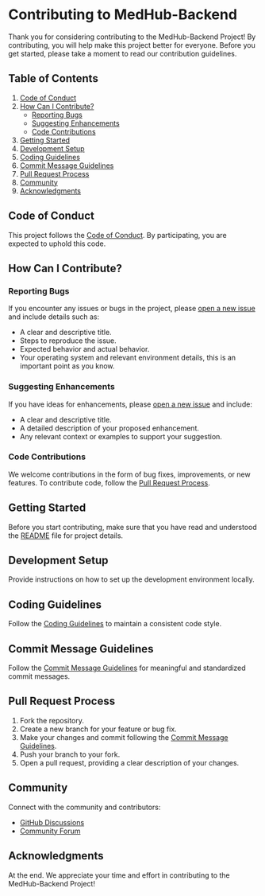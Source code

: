 # Contributing to MedHub-Backend

Thank you for considering contributing to the MedHub-Backend Project! By contributing, you will help make this project better for everyone. Before you get started, please take a moment to read our contribution guidelines.

## Table of Contents

1. [Code of Conduct](#code-of-conduct)
2. [How Can I Contribute?](#how-can-i-contribute)
    - [Reporting Bugs](#reporting-bugs)
    - [Suggesting Enhancements](#suggesting-enhancements)
    - [Code Contributions](#code-contributions)
3. [Getting Started](#getting-started)
4. [Development Setup](#development-setup)
5. [Coding Guidelines](#coding-guidelines)
6. [Commit Message Guidelines](#commit-message-guidelines)
7. [Pull Request Process](#pull-request-process)
8. [Community](#community)
9. [Acknowledgments](#acknowledgments)

## Code of Conduct

This project follows the [Code of Conduct](CODE_OF_CONDUCT.md). By participating, you are expected to uphold this code.

## How Can I Contribute?

### Reporting Bugs

If you encounter any issues or bugs in the project, please [open a new issue](https://github.com/MuhammdObadaa/MedHub-Backend/issues/new) and include details such as:

- A clear and descriptive title.
- Steps to reproduce the issue.
- Expected behavior and actual behavior.
- Your operating system and relevant environment details, this is an important point as you know.

### Suggesting Enhancements

If you have ideas for enhancements, please [open a new issue](https://github.com/MuhammdObadaa/MedHub-Backend/issues/new) and include:

- A clear and descriptive title.
- A detailed description of your proposed enhancement.
- Any relevant context or examples to support your suggestion.

### Code Contributions

We welcome contributions in the form of bug fixes, improvements, or new features. To contribute code, follow the [Pull Request Process](#pull-request-process).

## Getting Started

Before you start contributing, make sure that you have read and understood the [README](README.md) file for project details.

## Development Setup

Provide instructions on how to set up the development environment locally.

## Coding Guidelines

Follow the [Coding Guidelines](CODE_STYLE.md) to maintain a consistent code style.

## Commit Message Guidelines

Follow the [Commit Message Guidelines](CONTRIBUTING.md#commit-message-guidelines) for meaningful and standardized commit messages.

## Pull Request Process

1. Fork the repository.
2. Create a new branch for your feature or bug fix.
3. Make your changes and commit following the [Commit Message Guidelines](CONTRIBUTING.md#commit-message-guidelines).
4. Push your branch to your fork.
5. Open a pull request, providing a clear description of your changes.

## Community

Connect with the community and contributors:

- [GitHub Discussions](https://github.com/MuhammdObadaa/MedHub-Backend/discussions)
- [Community Forum](https://community.example.com)

## Acknowledgments

At the end. We appreciate your time and effort in contributing to the MedHub-Backend Project!
